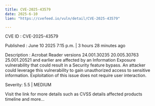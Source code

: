 ```yaml
---
title: CVE-2025-43579
date: 2025-6-10
lien: "https://cvefeed.io/vuln/detail/CVE-2025-43579"

---
```


CVE ID : CVE-2025-43579

Published :  June 10
2025
7:15 p.m. | 3 hours
28 minutes ago

Description : Acrobat Reader versions 24.001.30235
20.005.30763
25.001.20521 and earlier are affected by an Information Exposure vulnerability that could result in a Security feature bypass. An attacker could leverage this vulnerability to gain unauthorized access to sensitive information. Exploitation of this issue does not require user interaction.

Severity: 5.5 | MEDIUM

Visit the link for more details
such as CVSS details
affected products
timeline
and more...
